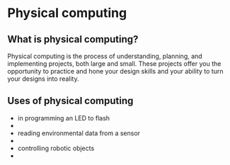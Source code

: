 # Physical computing

## What is physical computing?
<p> 
Physical computing is the process of understanding, planning, and implementing projects, both large and small. These projects offer you the opportunity to practice and hone your design skills and your ability to turn your designs into reality.
<p>

## Uses of physical computing
  <ul>
    <li>in programming an LED to flash<li>
    <li> reading environmental data from a sensor<li>
    <li> controlling robotic objects<li>
  <ul>
